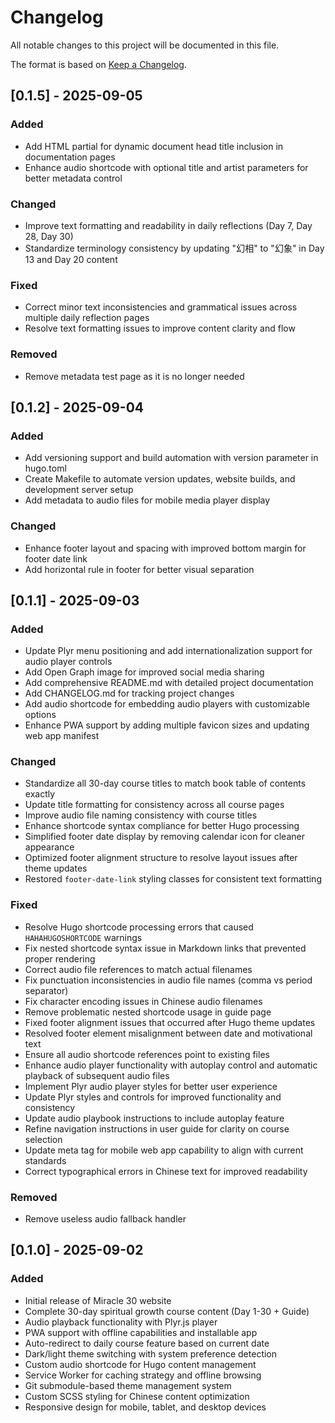 # Changelog

All notable changes to this project will be documented in this file.

The format is based on [Keep a Changelog](https://keepachangelog.com/en/).

## [0.1.5] - 2025-09-05

### Added
- Add HTML partial for dynamic document head title inclusion in documentation pages
- Enhance audio shortcode with optional title and artist parameters for better metadata control

### Changed
- Improve text formatting and readability in daily reflections (Day 7, Day 28, Day 30)
- Standardize terminology consistency by updating "幻相" to "幻象" in Day 13 and Day 20 content

### Fixed
- Correct minor text inconsistencies and grammatical issues across multiple daily reflection pages
- Resolve text formatting issues to improve content clarity and flow

### Removed
- Remove metadata test page as it is no longer needed

## [0.1.2] - 2025-09-04

### Added
- Add versioning support and build automation with version parameter in hugo.toml
- Create Makefile to automate version updates, website builds, and development server setup
- Add metadata to audio files for mobile media player display

### Changed
- Enhance footer layout and spacing with improved bottom margin for footer date link
- Add horizontal rule in footer for better visual separation

## [0.1.1] - 2025-09-03

### Added
- Update Plyr menu positioning and add internationalization support for audio player controls
- Add Open Graph image for improved social media sharing
- Add comprehensive README.md with detailed project documentation
- Add CHANGELOG.md for tracking project changes
- Add audio shortcode for embedding audio players with customizable options
- Enhance PWA support by adding multiple favicon sizes and updating web app manifest

### Changed
- Standardize all 30-day course titles to match book table of contents exactly
- Update title formatting for consistency across all course pages
- Improve audio file naming consistency with course titles
- Enhance shortcode syntax compliance for better Hugo processing
- Simplified footer date display by removing calendar icon for cleaner appearance
- Optimized footer alignment structure to resolve layout issues after theme updates
- Restored `footer-date-link` styling classes for consistent text formatting

### Fixed
- Resolve Hugo shortcode processing errors that caused `HAHAHUGOSHORTCODE` warnings
- Fix nested shortcode syntax issue in Markdown links that prevented proper rendering
- Correct audio file references to match actual filenames
- Fix punctuation inconsistencies in audio file names (comma vs period separator)
- Fix character encoding issues in Chinese audio filenames
- Remove problematic nested shortcode usage in guide page
- Fixed footer alignment issues that occurred after Hugo theme updates
- Resolved footer element misalignment between date and motivational text
- Ensure all audio shortcode references point to existing files
- Enhance audio player functionality with autoplay control and automatic playback of subsequent audio files
- Implement Plyr audio player styles for better user experience
- Update Plyr styles and controls for improved functionality and consistency
- Update audio playbook instructions to include autoplay feature
- Refine navigation instructions in user guide for clarity on course selection
- Update meta tag for mobile web app capability to align with current standards
- Correct typographical errors in Chinese text for improved readability

### Removed
- Remove useless audio fallback handler

## [0.1.0] - 2025-09-02

### Added
- Initial release of Miracle 30 website
- Complete 30-day spiritual growth course content (Day 1-30 + Guide)
- Audio playback functionality with Plyr.js player
- PWA support with offline capabilities and installable app
- Auto-redirect to daily course feature based on current date
- Dark/light theme switching with system preference detection
- Custom audio shortcode for Hugo content management
- Service Worker for caching strategy and offline browsing
- Git submodule-based theme management system
- Custom SCSS styling for Chinese content optimization
- Responsive design for mobile, tablet, and desktop devices
